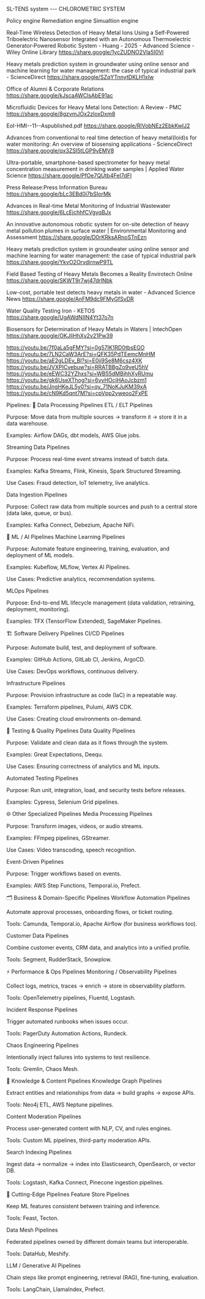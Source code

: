 SL-TENS system  --- CHLOROMETRIC SYSTEM 

Policy engine 
Remediation  engine 
Simualtion engine




Real‐Time Wireless Detection of Heavy Metal Ions Using a Self‐Powered Triboelectric Nanosensor Integrated with an Autonomous Thermoelectric Generator‐Powered Robotic System - Huang - 2025 - Advanced Science - Wiley Online Library https://share.google/1ycZUDNO2Vla5I0Vl



Heavy metals prediction system in groundwater using online sensor and machine learning for water management: the case of typical industrial park - ScienceDirect https://share.google/SZqYTnnytDKLH1xIw




Office of Alumni & Corporate Relations https://share.google/kJscaAWClsAbE91ac



Microfluidic Devices for Heavy Metal Ions Detection: A Review - PMC https://share.google/8gzvmJOx2zloxDxm8


EoI-HMI--11--Aspublished.pdf https://share.google/RlVobNEz2EbkKwIJ2



Advances from conventional to real time detection of heavy metal(loid)s for water monitoring: An overview of biosensing applications - ScienceDirect https://share.google/qx3ZSI5tLGP9vEMV8




Ultra-portable, smartphone-based spectrometer for heavy metal concentration measurement in drinking water samples | Applied Water Science https://share.google/PfOe7QUtb4FeI7dFl




Press Release:Press Information Bureau https://share.google/bLc3EBd0i7bSIorMk




Advances in Real-time Metal Monitoring of Industrial Wastewater https://share.google/6LcEjchhfCVgyqBJx




An innovative autonomous robotic system for on-site detection of heavy metal pollution plumes in surface water | Environmental Monitoring and Assessment https://share.google/D0rKRksARnoSTnEzn



Heavy metals prediction system in groundwater using online sensor and machine learning for water management: the case of typical industrial park https://share.google/YkvO2OrvdirnwP9TL




Field Based Testing of Heavy Metals Becomes a Reality Envirotech Online https://share.google/SKWT9r7wj47drlNbk




Low-cost, portable test detects heavy metals in water - Advanced Science News https://share.google/AnFM9dc9FMyGfSvDR




Water Quality Testing Iron - KETOS https://share.google/UgAWdNIIN4Yt37o7n


Biosensors for Determination of Heavy Metals in Waters | IntechOpen https://share.google/OKJljHhXy2v21Pw39








https://youtu.be/7f0aLa5gFMY?si=0g57IK1RD0tbsEGO
https://youtu.be/7LN2CaW3ArE?si=QFK35PdTEemcMnHM
https://youtu.be/aE2gLDEv_BI?si=E0ii9Se8M6csz4XK
https://youtu.be/JVXPICvebuw?si=RRATBBgZo9veU5hV
https://youtu.be/eEWC32YZhxs?si=WB55dMBjhhXyRUmu
https://youtu.be/gk6UseXThog?si=6vyHOcjHAoJcbzm1
https://youtu.be/JngHKeJL5y0?si=qy_71NoKJuKM39xA
https://youtu.be/cN9Kd5qnt7M?si=cpVpp2yweoo2FxPE








Pipelines:
🔧 Data Processing Pipelines
ETL / ELT Pipelines

Purpose: Move data from multiple sources → transform it → store it in a data warehouse.

Examples: Airflow DAGs, dbt models, AWS Glue jobs.

Streaming Data Pipelines

Purpose: Process real-time event streams instead of batch data.

Examples: Kafka Streams, Flink, Kinesis, Spark Structured Streaming.

Use Cases: Fraud detection, IoT telemetry, live analytics.

Data Ingestion Pipelines

Purpose: Collect raw data from multiple sources and push to a central store (data lake, queue, or bus).

Examples: Kafka Connect, Debezium, Apache NiFi.


🤖 ML / AI Pipelines
Machine Learning Pipelines

Purpose: Automate feature engineering, training, evaluation, and deployment of ML models.

Examples: Kubeflow, MLflow, Vertex AI Pipelines.

Use Cases: Predictive analytics, recommendation systems.

MLOps Pipelines

Purpose: End-to-end ML lifecycle management (data validation, retraining, deployment, monitoring).

Examples: TFX (TensorFlow Extended), SageMaker Pipelines.


🏗 Software Delivery Pipelines
CI/CD Pipelines

Purpose: Automate build, test, and deployment of software.

Examples: GitHub Actions, GitLab CI, Jenkins, ArgoCD.

Use Cases: DevOps workflows, continuous delivery.

Infrastructure Pipelines

Purpose: Provision infrastructure as code (IaC) in a repeatable way.

Examples: Terraform pipelines, Pulumi, AWS CDK.

Use Cases: Creating cloud environments on-demand.


🧪 Testing & Quality Pipelines
Data Quality Pipelines

Purpose: Validate and clean data as it flows through the system.

Examples: Great Expectations, Deequ.

Use Cases: Ensuring correctness of analytics and ML inputs.

Automated Testing Pipelines

Purpose: Run unit, integration, load, and security tests before releases.

Examples: Cypress, Selenium Grid pipelines.


🌐 Other Specialized Pipelines
Media Processing Pipelines

Purpose: Transform images, videos, or audio streams.

Examples: FFmpeg pipelines, GStreamer.

Use Cases: Video transcoding, speech recognition.

Event-Driven Pipelines

Purpose: Trigger workflows based on events.

Examples: AWS Step Functions, Temporal.io, Prefect.





🗂 Business & Domain-Specific Pipelines
Workflow Automation Pipelines

Automate approval processes, onboarding flows, or ticket routing.

Tools: Camunda, Temporal.io, Apache Airflow (for business workflows too).

Customer Data Pipelines

Combine customer events, CRM data, and analytics into a unified profile.

Tools: Segment, RudderStack, Snowplow.


⚡ Performance & Ops Pipelines
Monitoring / Observability Pipelines

Collect logs, metrics, traces → enrich → store in observability platform.

Tools: OpenTelemetry pipelines, Fluentd, Logstash.

Incident Response Pipelines

Trigger automated runbooks when issues occur.

Tools: PagerDuty Automation Actions, Rundeck.

Chaos Engineering Pipelines

Intentionally inject failures into systems to test resilience.

Tools: Gremlin, Chaos Mesh.


🧠 Knowledge & Content Pipelines
Knowledge Graph Pipelines

Extract entities and relationships from data → build graphs → expose APIs.

Tools: Neo4j ETL, AWS Neptune pipelines.

Content Moderation Pipelines

Process user-generated content with NLP, CV, and rules engines.

Tools: Custom ML pipelines, third-party moderation APIs.

Search Indexing Pipelines

Ingest data → normalize → index into Elasticsearch, OpenSearch, or vector DB.

Tools: Logstash, Kafka Connect, Pinecone ingestion pipelines.


🔗 Cutting-Edge Pipelines
Feature Store Pipelines

Keep ML features consistent between training and inference.

Tools: Feast, Tecton.

Data Mesh Pipelines

Federated pipelines owned by different domain teams but interoperable.

Tools: DataHub, Meshify.

LLM / Generative AI Pipelines

Chain steps like prompt engineering, retrieval (RAG), fine-tuning, evaluation.

Tools: LangChain, LlamaIndex, Prefect.
